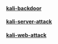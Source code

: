 
#### [kali-backdoor](kali-backdoor/)
#### [kali-server-attack](kali-server-attack/)
#### [kali-web-attack](kali-web-attack/)